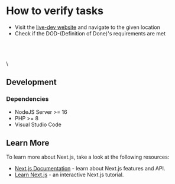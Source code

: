 # How to verify tasks

- Visit the [live-dev website](https://school-collab.ga) and navigate to the given location
- Check if the DOD-(Definition of Done)'s requirements are met

\
\
\
\

## Development

### Dependencies
* NodeJS Server >= 16
* PHP >= 8
* Visual Studio Code

## Learn More

To learn more about Next.js, take a look at the following resources:

- [Next.js Documentation](https://nextjs.org/docs) - learn about Next.js features and API.
- [Learn Next.js](https://nextjs.org/learn) - an interactive Next.js tutorial.
